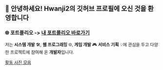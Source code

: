## 👋 안녕하세요! Hwanji2의 깃허브 프로필에 오신 것을 환영합니다  

### 🌐 **포트폴리오** -> [내 포트폴리오 바로가기](https://hwanji2.github.io/site/)

저는 **시스템 개발** 🛠️, **웹 프로그래밍** 🌐, **게임 개발** 🎮
**서비스 기획** 💡에 관심을 두고 다양한 프로젝트에 참여해 온 **개발자**입니다.  

[활동 사진 모음](https://eminent-carrot-e9d.notion.site/17a51bc8e7df8024af80e7d1891518dd?pvs=4)
